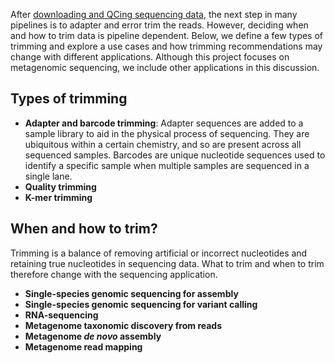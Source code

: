 After [downloading and QCing sequencing data](05_starting_with_data.md), the next step in many pipelines is to adapter and error trim the reads.
However, deciding when and how to trim data is pipeline dependent. 
Below, we define a few types of trimming and explore a use cases and how trimming recommendations may change with different applications.
Although this project focuses on metagenomic sequencing, we include other applications in this discussion.
## Types of trimming

+ **Adapter and barcode trimming**: Adapter sequences are added to a sample library to aid in the physical process of sequencing.
They are ubiquitous within a certain chemistry, and so are present across all sequenced samples. 
Barcodes are unique nucleotide sequences used to identify a specific sample when multiple samples are sequenced in a single lane.
+ **Quality trimming**
+ **K-mer trimming**

## When and how to trim?

Trimming is a balance of removing artificial or incorrect nucleotides and retaining true nucleotides in sequencing data. 
What to trim and when to trim therefore change with the sequencing application. 
+ **Single-species genomic sequencing for assembly**
+ **Single-species genomic sequencing for variant calling**
+ **RNA-sequencing**
+ **Metagenome taxonomic discovery from reads**
+ **Metagenome *de novo* assembly**
+ **Metagenome read mapping**
